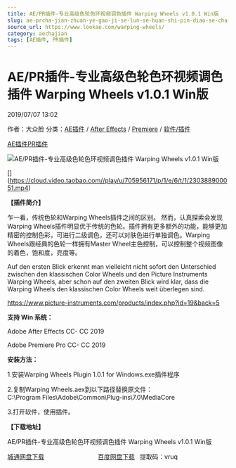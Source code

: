 ```yaml
---
title: AE/PR插件-专业高级色轮色环视频调色插件 Warping Wheels v1.0.1 Win版
slug: ae-prcha-jian-zhuan-ye-gao-ji-se-lun-se-huan-shi-pin-diao-se-cha-jian-warping-wheels-v1-0-1-winban
source_url: https://www.lookae.com/warping-wheels/
category: aechajian
tags: [AE插件, PR插件]
---
```

# AE/PR插件-专业高级色轮色环视频调色插件 Warping Wheels v1.0.1 Win版

2019/07/07 13:02

作者：大众脸
分类：[AE插件](https://www.lookae.com/after-effects/aechajian/) / [After Effects](https://www.lookae.com/after-effects/) / [Premiere](https://www.lookae.com/qitarjcj/premierezy/) / [软件/插件](https://www.lookae.com/qitarjcj/)

[AE插件](https://www.lookae.com/tag/ae%e6%8f%92%e4%bb%b6/)[PR插件](https://www.lookae.com/tag/pr%e6%8f%92%e4%bb%b6/)

![AE/PR插件-专业高级色轮色环视频调色插件 Warping Wheels v1.0.1 Win版](https://www.lookae.com/wp-content/uploads/2019/07/Warping-Wheels.jpg "AE/PR插件-专业高级色轮色环视频调色插件 Warping Wheels v1.0.1 Win版-LookAE.com")

[﻿[﻿]("https://cloud.video.taobao.com//play/u/705956171/p/1/e/6/t/1/230388900051.mp4)](https://cloud.video.taobao.com//play/u/705956171/p/1/e/6/t/1/230388900051.mp4)

**【插件简介】**

乍一看，传统色轮和Warping Wheels插件之间的区别。 然而，认真探索会发现Warping Wheels插件明显优于传统的色轮。插件拥有更多额外的功能，能够更加精密的控制色彩，可进行二级调色，还可以对肤色进行单独调色。Warping Wheels跟经典的色轮一样拥有Master Wheel主色控制，可以控制整个视频图像的着色，饱和度，亮度等。

Auf den ersten Blick erkennt man vielleicht nicht sofort den Unterschied zwischen den klassischen Color Wheels und den Picture Instruments Warping Wheels, aber schon auf den zweiten Blick wird klar, dass die Warping Wheels den klassischen Color Wheels weit überlegen sind.

https://www.picture-instruments.com/products/index.php?id=19&back=5

**支持 Win 系统：**

Adobe After Effects CC- CC 2019

Adobe Premiere Pro CC- CC 2019

**安装方法：**

1.安装Warping Wheels Plugin 1.0.1 for Windows.exe插件程序

2.复制Warping Wheels.aex到以下路径替换原文件：  
C:\Program Files\Adobe\Common\Plug-ins\7.0\MediaCore

3.打开软件，使用插件。

**【下载地址】**

AE/PR插件-专业高级色轮色环视频调色插件 Warping Wheels v1.0.1 Win版

[城通网盘下载](https://lookae.ctfile.com/fs/680462-386297615)                               [百度网盘下载](https://pan.baidu.com/s/11V5EWsZV7frN5nFZHIFOPQ)   提取码：vruq
